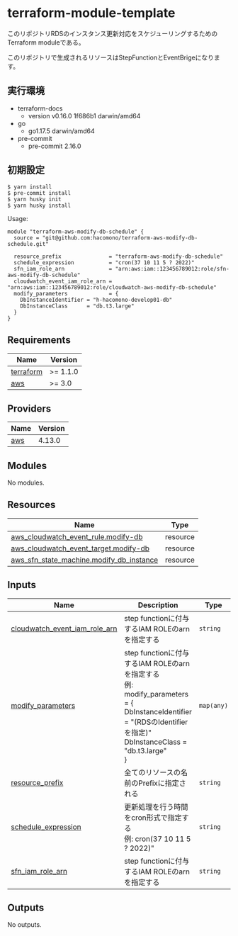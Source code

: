 # terraform-module-template

このリポジトリRDSのインスタンス更新対応をスケジューリングするためのTerraform moduleである。

このリポジトリで生成されるリソースはStepFunctionとEventBrigeになります。

## 実行環境
- terraform-docs
  - version v0.16.0 1f686b1 darwin/amd64
- go
  - go1.17.5 darwin/amd64
- pre-commit
  - pre-commit 2.16.0

## 初期設定

```
$ yarn install
$ pre-commit install
$ yarn husky init
$ yarn husky install
```

<!-- BEGINNING OF PRE-COMMIT-TERRAFORM DOCS HOOK -->
Usage:

```
module "terraform-aws-modify-db-schedule" {
  source = "git@github.com:hacomono/terraform-aws-modify-db-schedule.git"

  resource_prefix               = "terraform-aws-modify-db-schedule"
  schedule_expression           = "cron(37 10 11 5 ? 2022)"
  sfn_iam_role_arn              = "arn:aws:iam::123456789012:role/sfn-aws-modify-db-schedule"
  cloudwatch_event_iam_role_arn = "arn:aws:iam::123456789012:role/cloudwatch-aws-modify-db-schedule"
  modify_parameters             = {
    DbInstanceIdentifier = "h-hacomono-develop01-db"
    DbInstanceClass      = "db.t3.large"
  }
}
```

## Requirements

| Name | Version |
|------|---------|
| <a name="requirement_terraform"></a> [terraform](#requirement\_terraform) | >= 1.1.0 |
| <a name="requirement_aws"></a> [aws](#requirement\_aws) | >= 3.0 |

## Providers

| Name | Version |
|------|---------|
| <a name="provider_aws"></a> [aws](#provider\_aws) | 4.13.0 |

## Modules

No modules.

## Resources

| Name | Type |
|------|------|
| [aws_cloudwatch_event_rule.modify-db](https://registry.terraform.io/providers/hashicorp/aws/latest/docs/resources/cloudwatch_event_rule) | resource |
| [aws_cloudwatch_event_target.modify-db](https://registry.terraform.io/providers/hashicorp/aws/latest/docs/resources/cloudwatch_event_target) | resource |
| [aws_sfn_state_machine.modify_db_instance](https://registry.terraform.io/providers/hashicorp/aws/latest/docs/resources/sfn_state_machine) | resource |

## Inputs

| Name | Description | Type | Default | Required |
|------|-------------|------|---------|:--------:|
| <a name="input_cloudwatch_event_iam_role_arn"></a> [cloudwatch\_event\_iam\_role\_arn](#input\_cloudwatch\_event\_iam\_role\_arn) | step functionに付与するIAM ROLEのarnを指定する | `string` | n/a | yes |
| <a name="input_modify_parameters"></a> [modify\_parameters](#input\_modify\_parameters) | step functionに付与するIAM ROLEのarnを指定する<br>例: modify\_parameters = {<br>      DbInstanceIdentifier = "(RDSのIdentifierを指定)"<br>      DbInstanceClass      = "db.t3.large"<br>    } | `map(any)` | n/a | yes |
| <a name="input_resource_prefix"></a> [resource\_prefix](#input\_resource\_prefix) | 全てのリソースの名前のPrefixに指定される | `string` | n/a | yes |
| <a name="input_schedule_expression"></a> [schedule\_expression](#input\_schedule\_expression) | 更新処理を行う時間をcron形式で指定する<br>例: cron(37 10 11 5 ? 2022)" | `string` | n/a | yes |
| <a name="input_sfn_iam_role_arn"></a> [sfn\_iam\_role\_arn](#input\_sfn\_iam\_role\_arn) | step functionに付与するIAM ROLEのarnを指定する | `string` | n/a | yes |

## Outputs

No outputs.
<!-- END OF PRE-COMMIT-TERRAFORM DOCS HOOK -->
